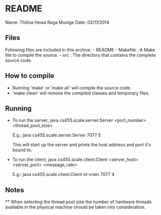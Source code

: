 README
=======

Name: Thilina Hewa Raga Munige
Date: 03/11/2014

Files
------
Following files are included in this archive.
	- README
	- Makefile : A Make file to compile the source.
	- src : The directory that contains the complete source code.

How to compile
---------------
- Running 'make' or 'make all' will compile the source code.
- 'make clean' will remove the compiled classes and temporary files.

Running
--------
- To run the server;
    java cs455.scale.server.Server <port_number> <thread_pool_size>

    E.g.: java cs455.scale.server.Server 7077 5

    This will start up the server and prints the host address and port it's bound to.

- To run the client;
    java cs455.scale.client.Client <server_host> <server_port> <message_rate>

    E.g.: java cs455.scale.client.Client st-vrain 7077 4


Notes
-----
** When selecting the thread pool size the number of hardware threads available in the physical machine
should be taken into consideration.
